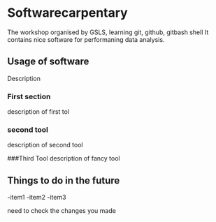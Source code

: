 # Softwarecarpentary
The workshop organised by GSLS, learning git, github, gitbash shell
It contains nice software for performaning data analysis.

## Usage of software
Description

### First section
description of first tol

### second tool
description of second tool

###Third Tool
description of fancy tool

## Things to do in the future 

-item1
-item2
-item3

need to check the changes you made


